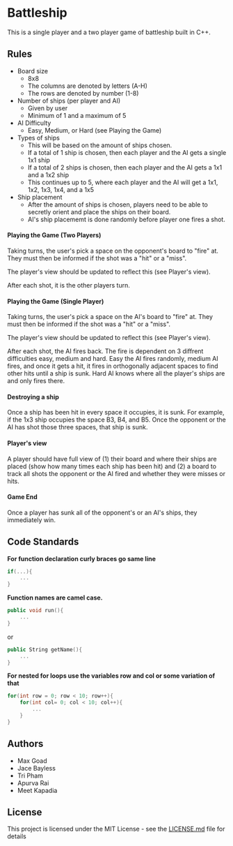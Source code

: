 
# Battleship

This is a single player and a two player game of battleship built in C++.

## Rules
-   Board size
    -   8x8
    -   The columns are denoted by letters (A-H)
    -   The rows are denoted by number (1-8)
-   Number of ships (per player and AI)
    -   Given by user
    -   Minimum of 1 and a maximum of 5
-   AI Difficulty    
    -   Easy, Medium, or Hard (see Playing the Game)
-   Types of ships
    -   This will be based on the amount of ships chosen.
    -   If a total of 1 ship is chosen, then each player and the AI gets a single 1x1 ship
    -   If a total of 2 ships is chosen, then each player and the AI gets a 1x1 and a 1x2 ship
    -   This continues up to 5, where each player and the AI will get a 1x1, 1x2, 1x3, 1x4, and a 1x5
-   Ship placement
    -   After the amount of ships is chosen, players need to be able to secretly orient and place the ships on their board.
    -   AI's ship placememt is done randomly before player one fires a shot.

#### Playing the Game (Two Players)

Taking turns, the user's pick a space on the opponent's board to "fire" at. They must then be informed if the shot was a "hit" or a "miss".

The player's view should be updated to reflect this (see Player's view).

After each shot, it is the other players turn.

#### Playing the Game (Single Player)

Taking turns, the user's pick a space on the AI's board to "fire" at. They must then be informed if the shot was a "hit" or a "miss".

The player's view should be updated to reflect this (see Player's view).

After each shot, the AI fires back. The fire is dependent on 3 diffrent difficulties easy, medium and hard. Easy the AI fires randomly, medium AI fires, and once it gets a hit, it fires in orthogonally adjacent spaces to find other hits until a ship is sunk. Hard AI knows where all the player's ships are and only fires there. 

#### Destroying a ship

Once a ship has been hit in every space it occupies, it is sunk. For example, if the 1x3 ship occupies the space B3, B4, and B5. Once the opponent or the AI has shot those three spaces, that ship is sunk.

#### Player's view

A player should have full view of (1) their board and where their ships are placed (show how many times each ship has been hit) and (2) a board to track all shots the opponent or the AI fired and whether they were misses or hits.

#### Game End

Once a player has sunk all of the opponent's or an AI's ships, they immediately win.

## Code Standards

**For function declaration curly braces go same line**
``` c++
if(...){
	...
}
```
**Function names are camel case.**
``` c++
public void run(){
	...
}
```
or 
``` c++
public String getName(){
	...
}
```
**For nested for loops use the variables row and col or some variation of that**
``` c++
for(int row = 0; row < 10; row++){
	for(int col= 0; col < 10; col++){
		...
	}
}
```
## Authors
* Max Goad
* Jace Bayless
* Tri Pham
* Apurva Rai
* Meet Kapadia

## License

This project is licensed under the MIT License - see the [LICENSE.md](LICENSE.md) file for details
